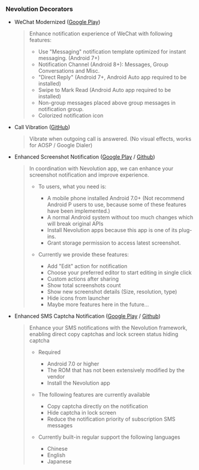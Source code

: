 ### Nevolution Decorators

- WeChat Modernized ([Google Play](https://play.google.com/store/apps/details?id=com.oasisfeng.nevo.decorators.wechat))
  > Enhance notification experience of WeChat with following features:
  >
  > * Use "Messaging" notification template optimized for instant messaging. (Android 7+)
  > * Notification Channel (Android 8+): Messages, Group Conversations and Misc.
  > * "Direct Reply" (Android 7+, Android Auto app required to be installed)
  > * Swipe to Mark Read (Android Auto app required to be installed)
  > * Non-group messages placed above group messages in notification group.
  > * Colorized notification icon
  
- Call Vibration ([GitHub](https://github.com/Nevolution/decorator-callvibration/releases/))
  > Vibrate when outgoing call is answered. (No visual effects, works for AOSP / Google Dialer)
  
- Enhanced Screenshot Notification ([Google Play](https://play.google.com/store/apps/details?id=moe.feng.nevo.decorators.enscreenshot) / [Github](https://github.com/fython/EnhancedScreenshotNotification/releases))
  > In coordination with Nevolution app, we can enhance your screenshot notification and improve experience.
  >
  > * To users, what you need is:
  >   - A mobile phone installed Android 7.0+ (Not recommend Android P users to use, because some of these features have been implemented.)
  >   - A normal Android system without too much changes which will break original APIs
  >   - Install Nevolution apps because this app is one of its plug-ins.
  >   - Grant storage permission to access latest screenshot.
  >
  > * Currently we provide these features:
  >   - Add "Edit" action for notification
  >   - Choose your preferred editor to start editing in single click
  >   - Custom actions after sharing
  >   - Show total screenshots count
  >   - Show new screenshot details (Size, resolution, type)
  >   - Hide icons from launcher
  >   - Maybe more features here in the future...
  
- Enhanced SMS Captcha Notification ([Google Play](https://play.google.com/store/apps/details?id=me.kr328.nevo.decorators.smscaptcha) / [Github](https://github.com/Kr328/nevo-decorators-sms-captchas/releases))
  > Enhance your SMS notifications with the Nevolution framework, enabling direct copy captchas and lock screen status hiding captcha
  >
  > * Required
  >   - Android 7.0 or higher
  >   - The ROM that has not been extensively modified by the vendor
  >   - Install the Nevolution app
  >
  > * The following features are currently available
  >   - Copy captcha directly on the notification
  >   - Hide captcha in lock screen
  >   - Reduce the notification priority of subscription SMS messages
  >
  > * Currently built-in regular support the following languages
  >   - Chinese
  >   - English
  >   - Japanese
